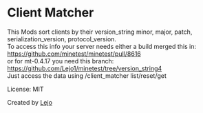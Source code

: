 # Client Matcher

This Mods sort clients by their version_string minor, major, patch, serialization_version, protocol_version.  
To access this info your server needs either a build merged this in:  
https://github.com/minetest/minetest/pull/8616  
or for mt-0.4.17 you need this branch:  
https://github.com/Lejo1/minetest/tree/version_string4  
Just access the data using /client_matcher list/reset/get <name>  

License: MIT

Created by [Lejo](https://github.com/Lejo1)
